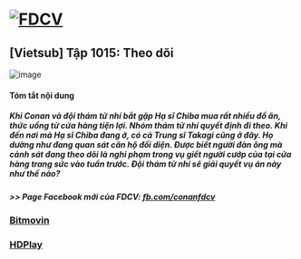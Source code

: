 # [![FDCV](https://user-images.githubusercontent.com/75318518/142803511-f5c20d56-47eb-4f2a-b63f-6b9b169c295b.png)](https://admin1509.github.io/fdcvteam.blogspot.com/)
## [Vietsub] Tập 1015: Theo dõi
![image](https://user-images.githubusercontent.com/75318518/143987599-d76059d8-b0fa-4359-a3c6-8f44f4072500.png)

#### Tóm tắt nội dung
##### Khi Conan và đội thám tử nhí bắt gặp Hạ sĩ Chiba mua rất nhiều đồ ăn, thức uống từ cửa hàng tiện lợi. Nhóm thám tử nhí quyết định đi theo. Khi đến nơi mà Hạ sĩ Chiba đang ở, có cả Trung sĩ Takagi cũng ở đây. Họ dường như đang quan sát căn hộ đối diện. Được biết người đàn ông mà cảnh sát đang theo dõi là nghi phạm trong vụ giết người cướp của tại cửa hàng trang sức vào tuần trước. Đội thám tử nhí sẽ giải quyết vụ án này như thế nào?
##### >> Page Facebook mới của FDCV: [fb.com/conanfdcv](https://fb.com/conanfdcv)
### [Bitmovin](https://bitmovin.com/demos/stream-test?format=hls&manifest=https://raw.githubusercontent.com/admin1509/admin1509/main/video-5b.gapo.vn/videos/results//720p/file.m3u8)
### [HDPlay](https://hdplay.se/?HLSP2P=https://raw.githubusercontent.com/admin1509/admin1509/main/video-5b.gapo.vn/videos/results//720p/file.m3u8)
